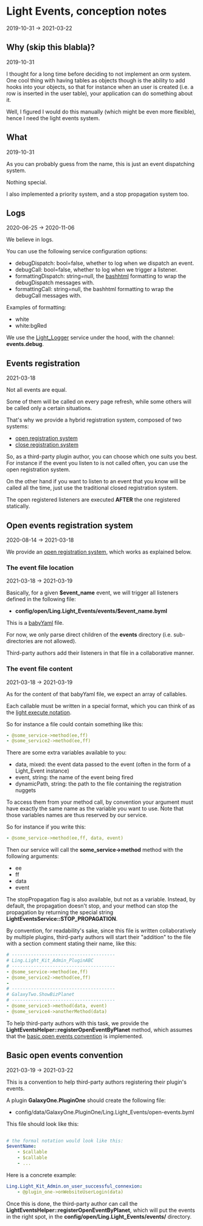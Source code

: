 Light Events, conception notes
==================
2019-10-31 -> 2021-03-22




Why (skip this blabla)?
----------
2019-10-31


I thought for a long time before deciding to not implement an orm system.
One cool thing with having tables as objects though is the ability to add hooks into your objects, so that for instance
when an user is created (i.e. a row is inserted in the user table), your application can do something about it.

Well, I figured I would do this manually (which might be even more flexible), hence I need the light events system.





What
---------
2019-10-31


As you can probably guess from the name, this is just an event dispatching system.

Nothing special.

I also implemented a priority system, and a stop propagation system too.



Logs
-----------
2020-06-25 -> 2020-11-06


We believe in logs.

You can use the following service configuration options:

- debugDispatch: bool=false, whether to log when we dispatch an event.
- debugCall:  bool=false, whether to log when we trigger a listener.
- formattingDispatch: string=null, the [bashhtml](https://github.com/lingtalfi/CliTools/blob/master/doc/pages/bashtml.md) formatting to wrap the debugDispatch messages with. 
- formattingCall: string=null, the bashhtml formatting to wrap the debugCall messages with. 


Examples of formatting: 

- white
- white:bgRed



We use the [Light_Logger](https://github.com/lingtalfi/Light_Logger) service under the hood, with the channel: **events.debug**.





Events registration
---------
2021-03-18


Not all events are equal.

Some of them will be called on every page refresh, while some others will be called only a certain situations.

That's why we provide a hybrid registration system, composed of two systems:

- [open registration system](#open-events-registration-system)
- [close registration system](https://github.com/lingtalfi/Light/blob/master/personal/mydoc/pages/design/open-vs-close-service-registration.md#the-close-registration)


So, as a third-party plugin author, you can choose which one suits you best.
For instance if the event you listen to is not called often, you can use the open registration system.

On the other hand if you want to listen to an event that you know will be called all the time, just use the traditional closed registration system.


The open registered listeners are executed **AFTER** the one registered statically.








Open events registration system
------------
2020-08-14 -> 2021-03-18






We provide an [open registration system](https://github.com/lingtalfi/Light/blob/master/personal/mydoc/pages/design/open-vs-close-service-registration.md#the-open-registration), which works as explained below.




### The event file location
2021-03-18 -> 2021-03-19


Basically, for a given **$event_name** event, we will trigger all listeners defined in the following file:

- **config/open/Ling.Light_Events/events/$event_name.byml**


This is a [babyYaml](https://github.com/lingtalfi/BabyYaml) file. 


For now, we only parse direct children of the **events** directory (i.e. sub-directories are not allowed).

Third-party authors add their listeners in that file in a collaborative manner.



### The event file content
2021-03-18 -> 2021-03-19


As for the content of that babyYaml file, we expect an array of callables.

Each callable must be written in a special format, which you can think of as the [light execute notation](https://github.com/lingtalfi/Light/blob/master/personal/mydoc/pages/notation/light-execute-notation.md).


So for instance a file could contain something like this:

```yaml
- @some_service->method(ee,ff)
- @some_service2->method(ee,ff)
```



There are some extra variables available to you:

- data, mixed: the event data passed to the event (often in the form of a Light_Event instance)
- event, string: the name of the event being fired
- dynamicPath, string: the path to the file containing the registration nuggets
 
 
To access them from your method call, by convention your argument must have exactly the same name as the variable you want to use.
Note that those variables names are thus reserved by our service.


So for instance if you write this:

```yaml
- @some_service->method(ee,ff, data, event)
```

Then our service will call the **some_service->method** method with the following arguments:


- ee
- ff
- data
- event


The stopPropagation flag is also available, but not as a variable.
Instead, by default, the propagation doesn't stop, and your method can stop the propagation by returning 
the special string **LightEventsService::STOP_PROPAGATION**.


By convention, for readability's sake, since this file is written collaboratively by multiple plugins,
third-party authors will start their "addition" to the file with a section comment stating their name, like this:


```yaml
# --------------------------------------
# Ling.Light_Kit_Admin_PluginABC
# --------------------------------------
- @some_service->method(ee,ff)
- @some_service2->method(ee,ff)
- 
# --------------------------------------
# GalaxyTwo.ShowBizPlanet
# --------------------------------------
- @some_service3->method(data, event)
- @some_service4->anotherMethod(data)


```



To help third-party authors with this task, we provide the **LightEventsHelper::registerOpenEventByPlanet** method, which 
assumes that the [basic open events convention](#basic-open-events-convention) is implemented.




Basic open events convention
---------
2021-03-19 -> 2021-03-22


This is a convention to help third-party authors registering their plugin's events.

A plugin **GalaxyOne.PluginOne** should create the following file:

- config/data/GalaxyOne.PluginOne/Ling.Light_Events/open-events.byml


This file should look like this:

```yaml
    
# the formal notation would look like this:
$eventName:
    - $callable    
    - $callable    
    - ...

```


Here is a concrete example:

```yaml
Ling.Light_Kit_Admin.on_user_successful_connexion:
    - @plugin_one->onWebsiteUserLogin(data)
```



Once this is done, the third-party author can call the **LightEventsHelper::registerOpenEventByPlanet**, which will put the events in the right spot,
in the **config/open/Ling.Light_Events/events/** directory.












 





